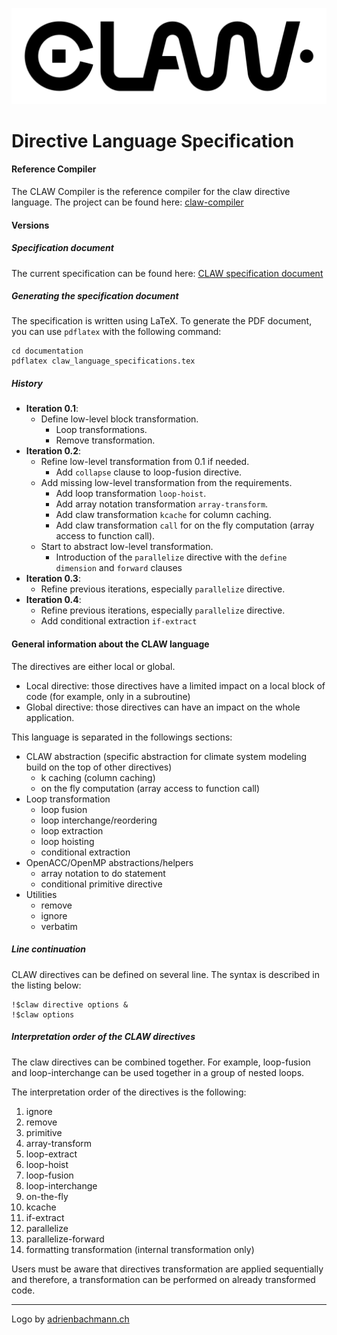 ![CLAW Logo](./resources/logo_full_black.png)

# Directive Language Specification

#### Reference Compiler
The CLAW Compiler is the reference compiler for the claw directive
language. The project can be found here:
[claw-compiler](https://github.com/claw-project/claw-compiler)

#### Versions
##### Specification document
The current specification can be found here:
[CLAW specification document](./claw_language_specifications.pdf)

##### Generating the specification document
The specification is written using LaTeX. To generate the PDF document, you
can use `pdflatex` with the following command:

```
cd documentation
pdflatex claw_language_specifications.tex
```

##### History
* **Iteration 0.1**:
  * Define low-level block transformation.
    * Loop transformations.
    * Remove transformation.
* **Iteration 0.2**:
  * Refine low-level transformation from 0.1 if needed.
    * Add `collapse` clause to loop-fusion directive.
  * Add missing low-level transformation from the requirements.  
    * Add loop transformation `loop-hoist`.
    * Add array notation transformation `array-transform`.
    * Add claw transformation `kcache` for column caching.
    * Add claw transformation `call` for on the fly computation (array access to
      function call).
  * Start to abstract low-level transformation.
    * Introduction of the `parallelize` directive with the `define dimension`
      and `forward` clauses
* **Iteration 0.3**:      
  * Refine previous iterations, especially `parallelize` directive.
* **Iteration 0.4**:      
    * Refine previous iterations, especially `parallelize` directive.
    * Add conditional extraction `if-extract`

#### General information about the CLAW language
The directives are either local or global.

* Local directive: those directives have a limited impact on a local block of
code (for example, only in a subroutine)
* Global directive: those directives can have an impact on the whole
application.


This language is separated in the followings sections:
* CLAW abstraction
  (specific abstraction for climate system modeling build on the top of other
  directives)
  * k caching (column caching)
  * on the fly computation (array access to function call)
* Loop transformation
  * loop fusion
  * loop interchange/reordering
  * loop extraction
  * loop hoisting
  * conditional extraction
* OpenACC/OpenMP abstractions/helpers
  * array notation to do statement  
  * conditional primitive directive
* Utilities
  * remove
  * ignore
  * verbatim

##### Line continuation
CLAW directives can be defined on several line. The syntax is described in the
listing below:

```Fortran
!$claw directive options &
!$claw options
```


##### Interpretation order of the CLAW directives
The claw directives can be combined together. For example, loop-fusion and
loop-interchange can be used together in a group of nested loops.

The interpretation order of the directives is the following:

1. ignore
2. remove
3. primitive
4. array-transform
5. loop-extract
6. loop-hoist
7. loop-fusion
8. loop-interchange
9. on-the-fly
10. kcache
11. if-extract
11. parallelize
12. parallelize-forward
13. formatting transformation (internal transformation only)

Users must be aware that directives transformation are applied sequentially and
therefore, a transformation can be performed on already transformed code.

---
Logo by [adrienbachmann.ch](http://www.adrienbachmann.ch)
